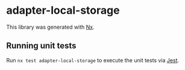 # adapter-local-storage

This library was generated with [Nx](https://nx.dev).

## Running unit tests

Run `nx test adapter-local-storage` to execute the unit tests via [Jest](https://jestjs.io).
